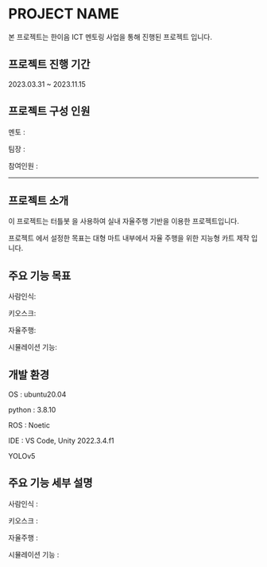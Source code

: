 # PROJECT NAME
본 프로젝트는 한이음 ICT 멘토링 사업을 통해 진행된 프로젝트 입니다.

## 프로젝트 진행 기간
2023.03.31 ~ 2023.11.15

## 프로젝트 구성 인원
멘토 : 

팀장 : 

참여인원 : 
****

## 프로젝트 소개
이 프로젝트는 터틀봇 을 사용하여 실내 자율주행 기반을 이용한 프로젝트입니다.

프로젝트 에서 설정한 목표는 대형 마트 내부에서 자율 주행을 위한 지능형 카트 제작 입니다.

## 주요 기능 목표
사람인식:

키오스크:

자율주행:

시뮬레이션 기능:

## 개발 환경
OS : ubuntu20.04

python : 3.8.10

ROS : Noetic

IDE : VS Code, Unity 2022.3.4.f1

YOLOv5

## 주요 기능 세부 설명
사람인식 : 

키오스크 : 

자율주행 : 

시뮬레이션 기능 : 

